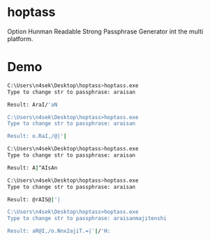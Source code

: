 # hoptass
Option Hunman Readable Strong Passphrase Generator int the multi platform.
# Demo
```bash
C:\Users\n4sek\Desktop\hoptass>hoptass.exe
Type to change str to passphrase: araisan

Result: AraI/'aN

C:\Users\n4sek\Desktop\hoptass>hoptass.exe
Type to change str to passphrase: araisan

Result: o.RaI,/@|'|

C:\Users\n4sek\Desktop\hoptass>hoptass.exe
Type to change str to passphrase: araisan

Result: A|^AIsAn

C:\Users\n4sek\Desktop\hoptass>hoptass.exe
Type to change str to passphrase: araisan

Result: @rAIS@|'|

C:\Users\n4sek\Desktop\hoptass>hoptass.exe
Type to change str to passphrase: araisanmajitenshi

Result: aR@I,/o.Nnx2ajiT.=|'|/'H:
```
